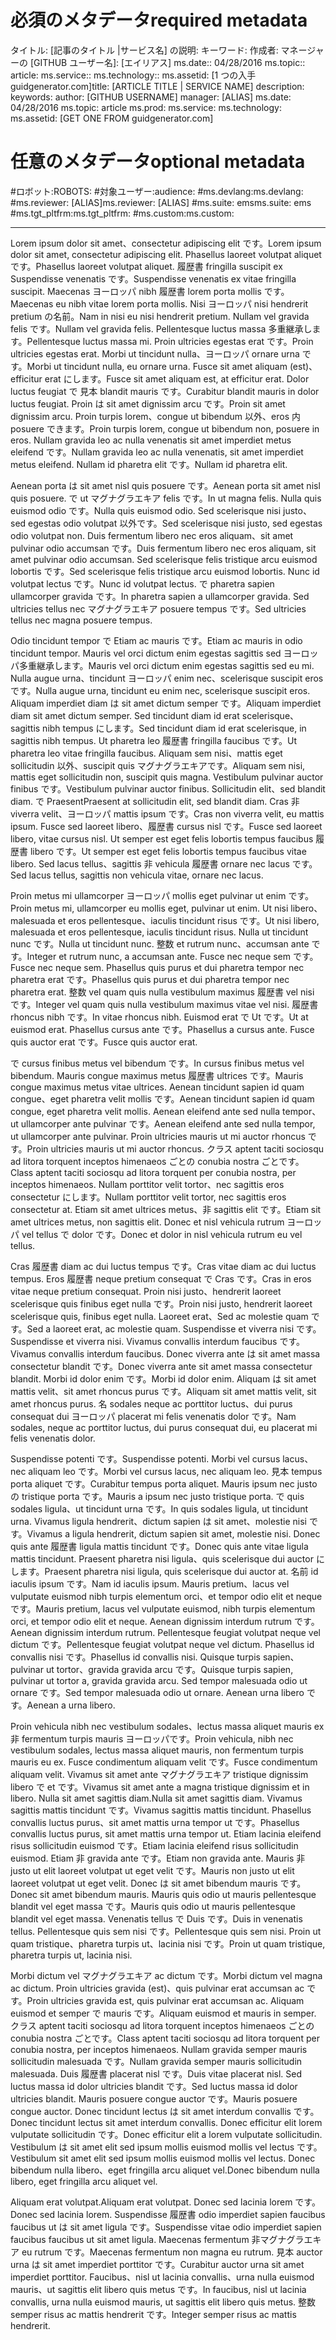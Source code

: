 # <a name="required-metadata"></a><span data-ttu-id="f940e-101">必須のメタデータ</span><span class="sxs-lookup"><span data-stu-id="f940e-101">required metadata</span></span>

<span data-ttu-id="f940e-102">タイトル: [記事のタイトル |サービス名] の説明: キーワード: 作成者: マネージャーの [GITHUB ユーザー名]: [エイリアス] ms.date:: 04/28/2016 ms.topic:: article: ms.service:: ms.technology:: ms.assetid: [1 つの入手 guidgenerator.com]</span><span class="sxs-lookup"><span data-stu-id="f940e-102">title: [ARTICLE TITLE | SERVICE NAME] description: keywords: author: [GITHUB USERNAME] manager: [ALIAS] ms.date: 04/28/2016 ms.topic: article ms.prod: ms.service: ms.technology: ms.assetid: [GET ONE FROM guidgenerator.com]</span></span>

# <a name="optional-metadata"></a><span data-ttu-id="f940e-103">任意のメタデータ</span><span class="sxs-lookup"><span data-stu-id="f940e-103">optional metadata</span></span>

#<a name="robots"></a><span data-ttu-id="f940e-104">ロボット:</span><span class="sxs-lookup"><span data-stu-id="f940e-104">ROBOTS:</span></span>
#<a name="audience"></a><span data-ttu-id="f940e-105">対象ユーザー:</span><span class="sxs-lookup"><span data-stu-id="f940e-105">audience:</span></span>
#<a name="msdevlang"></a><span data-ttu-id="f940e-106">ms.devlang:</span><span class="sxs-lookup"><span data-stu-id="f940e-106">ms.devlang:</span></span>
#<a name="msreviewer-alias"></a><span data-ttu-id="f940e-107">ms.reviewer: [ALIAS]</span><span class="sxs-lookup"><span data-stu-id="f940e-107">ms.reviewer: [ALIAS]</span></span>
#<a name="mssuite-ems"></a><span data-ttu-id="f940e-108">ms.suite: ems</span><span class="sxs-lookup"><span data-stu-id="f940e-108">ms.suite: ems</span></span>
#<a name="mstgtpltfrm"></a><span data-ttu-id="f940e-109">ms.tgt_pltfrm:</span><span class="sxs-lookup"><span data-stu-id="f940e-109">ms.tgt_pltfrm:</span></span>
#<a name="mscustom"></a><span data-ttu-id="f940e-110">ms.custom:</span><span class="sxs-lookup"><span data-stu-id="f940e-110">ms.custom:</span></span>

---
<span data-ttu-id="f940e-111">Lorem ipsum dolor sit amet、consectetur adipiscing elit です。</span><span class="sxs-lookup"><span data-stu-id="f940e-111">Lorem ipsum dolor sit amet, consectetur adipiscing elit.</span></span> <span data-ttu-id="f940e-112">Phasellus laoreet volutpat aliquet です。</span><span class="sxs-lookup"><span data-stu-id="f940e-112">Phasellus laoreet volutpat aliquet.</span></span> <span data-ttu-id="f940e-113">履歴書 fringilla suscipit ex Suspendisse venenatis です。</span><span class="sxs-lookup"><span data-stu-id="f940e-113">Suspendisse venenatis ex vitae fringilla suscipit.</span></span> <span data-ttu-id="f940e-114">Maecenas ヨーロッパ nibh 履歴書 lorem porta mollis です。</span><span class="sxs-lookup"><span data-stu-id="f940e-114">Maecenas eu nibh vitae lorem porta mollis.</span></span> <span data-ttu-id="f940e-115">Nisi ヨーロッパ nisi hendrerit pretium の名前。</span><span class="sxs-lookup"><span data-stu-id="f940e-115">Nam in nisi eu nisi hendrerit pretium.</span></span> <span data-ttu-id="f940e-116">Nullam vel gravida felis です。</span><span class="sxs-lookup"><span data-stu-id="f940e-116">Nullam vel gravida felis.</span></span> <span data-ttu-id="f940e-117">Pellentesque luctus massa 多重継承します。</span><span class="sxs-lookup"><span data-stu-id="f940e-117">Pellentesque luctus massa mi.</span></span> <span data-ttu-id="f940e-118">Proin ultricies egestas erat です。</span><span class="sxs-lookup"><span data-stu-id="f940e-118">Proin ultricies egestas erat.</span></span> <span data-ttu-id="f940e-119">Morbi ut tincidunt nulla、ヨーロッパ ornare urna です。</span><span class="sxs-lookup"><span data-stu-id="f940e-119">Morbi ut tincidunt nulla, eu ornare urna.</span></span> <span data-ttu-id="f940e-120">Fusce sit amet aliquam (est)、efficitur erat にします。</span><span class="sxs-lookup"><span data-stu-id="f940e-120">Fusce sit amet aliquam est, at efficitur erat.</span></span> <span data-ttu-id="f940e-121">Dolor luctus feugiat で 見本 blandit mauris です。</span><span class="sxs-lookup"><span data-stu-id="f940e-121">Curabitur blandit mauris in dolor luctus feugiat.</span></span> <span data-ttu-id="f940e-122">Proin は sit amet dignissim arcu です。</span><span class="sxs-lookup"><span data-stu-id="f940e-122">Proin sit amet dignissim arcu.</span></span> <span data-ttu-id="f940e-123">Proin turpis lorem、congue ut bibendum 以外、eros 内 posuere できます。</span><span class="sxs-lookup"><span data-stu-id="f940e-123">Proin turpis lorem, congue ut bibendum non, posuere in eros.</span></span> <span data-ttu-id="f940e-124">Nullam gravida leo ac nulla venenatis sit amet imperdiet metus eleifend です。</span><span class="sxs-lookup"><span data-stu-id="f940e-124">Nullam gravida leo ac nulla venenatis, sit amet imperdiet metus eleifend.</span></span> <span data-ttu-id="f940e-125">Nullam id pharetra elit です。</span><span class="sxs-lookup"><span data-stu-id="f940e-125">Nullam id pharetra elit.</span></span>

<span data-ttu-id="f940e-126">Aenean porta は sit amet nisl quis posuere です。</span><span class="sxs-lookup"><span data-stu-id="f940e-126">Aenean porta sit amet nisl quis posuere.</span></span> <span data-ttu-id="f940e-127">で ut マグナグラエキア felis です。</span><span class="sxs-lookup"><span data-stu-id="f940e-127">In ut magna felis.</span></span> <span data-ttu-id="f940e-128">Nulla quis euismod odio です。</span><span class="sxs-lookup"><span data-stu-id="f940e-128">Nulla quis euismod odio.</span></span> <span data-ttu-id="f940e-129">Sed scelerisque nisi justo、sed egestas odio volutpat 以外です。</span><span class="sxs-lookup"><span data-stu-id="f940e-129">Sed scelerisque nisi justo, sed egestas odio volutpat non.</span></span> <span data-ttu-id="f940e-130">Duis fermentum libero nec eros aliquam、sit amet pulvinar odio accumsan です。</span><span class="sxs-lookup"><span data-stu-id="f940e-130">Duis fermentum libero nec eros aliquam, sit amet pulvinar odio accumsan.</span></span> <span data-ttu-id="f940e-131">Sed scelerisque felis tristique arcu euismod lobortis です。</span><span class="sxs-lookup"><span data-stu-id="f940e-131">Sed scelerisque felis tristique arcu euismod lobortis.</span></span> <span data-ttu-id="f940e-132">Nunc id volutpat lectus です。</span><span class="sxs-lookup"><span data-stu-id="f940e-132">Nunc id volutpat lectus.</span></span> <span data-ttu-id="f940e-133">で pharetra sapien ullamcorper gravida です。</span><span class="sxs-lookup"><span data-stu-id="f940e-133">In pharetra sapien a ullamcorper gravida.</span></span> <span data-ttu-id="f940e-134">Sed ultricies tellus nec マグナグラエキア posuere tempus です。</span><span class="sxs-lookup"><span data-stu-id="f940e-134">Sed ultricies tellus nec magna posuere tempus.</span></span>

<span data-ttu-id="f940e-135">Odio tincidunt tempor で Etiam ac mauris です。</span><span class="sxs-lookup"><span data-stu-id="f940e-135">Etiam ac mauris in odio tincidunt tempor.</span></span> <span data-ttu-id="f940e-136">Mauris vel orci dictum enim egestas sagittis sed ヨーロッパ多重継承します。</span><span class="sxs-lookup"><span data-stu-id="f940e-136">Mauris vel orci dictum enim egestas sagittis sed eu mi.</span></span> <span data-ttu-id="f940e-137">Nulla augue urna、tincidunt ヨーロッパ enim nec、scelerisque suscipit eros です。</span><span class="sxs-lookup"><span data-stu-id="f940e-137">Nulla augue urna, tincidunt eu enim nec, scelerisque suscipit eros.</span></span> <span data-ttu-id="f940e-138">Aliquam imperdiet diam は sit amet dictum semper です。</span><span class="sxs-lookup"><span data-stu-id="f940e-138">Aliquam imperdiet diam sit amet dictum semper.</span></span> <span data-ttu-id="f940e-139">Sed tincidunt diam id erat scelerisque、sagittis nibh tempus にします。</span><span class="sxs-lookup"><span data-stu-id="f940e-139">Sed tincidunt diam id erat scelerisque, in sagittis nibh tempus.</span></span> <span data-ttu-id="f940e-140">Ut pharetra leo 履歴書 fringilla faucibus です。</span><span class="sxs-lookup"><span data-stu-id="f940e-140">Ut pharetra leo vitae fringilla faucibus.</span></span> <span data-ttu-id="f940e-141">Aliquam sem nisi、mattis eget sollicitudin 以外、suscipit quis マグナグラエキアです。</span><span class="sxs-lookup"><span data-stu-id="f940e-141">Aliquam sem nisi, mattis eget sollicitudin non, suscipit quis magna.</span></span> <span data-ttu-id="f940e-142">Vestibulum pulvinar auctor finibus です。</span><span class="sxs-lookup"><span data-stu-id="f940e-142">Vestibulum pulvinar auctor finibus.</span></span> <span data-ttu-id="f940e-143">Sollicitudin elit、sed blandit diam. で Praesent</span><span class="sxs-lookup"><span data-stu-id="f940e-143">Praesent at sollicitudin elit, sed blandit diam.</span></span> <span data-ttu-id="f940e-144">Cras 非 viverra velit、ヨーロッパ mattis ipsum です。</span><span class="sxs-lookup"><span data-stu-id="f940e-144">Cras non viverra velit, eu mattis ipsum.</span></span> <span data-ttu-id="f940e-145">Fusce sed laoreet libero、履歴書 cursus nisl です。</span><span class="sxs-lookup"><span data-stu-id="f940e-145">Fusce sed laoreet libero, vitae cursus nisl.</span></span> <span data-ttu-id="f940e-146">Ut semper est eget felis lobortis tempus faucibus 履歴書 libero です。</span><span class="sxs-lookup"><span data-stu-id="f940e-146">Ut semper est eget felis lobortis tempus faucibus vitae libero.</span></span> <span data-ttu-id="f940e-147">Sed lacus tellus、sagittis 非 vehicula 履歴書 ornare nec lacus です。</span><span class="sxs-lookup"><span data-stu-id="f940e-147">Sed lacus tellus, sagittis non vehicula vitae, ornare nec lacus.</span></span>

<span data-ttu-id="f940e-148">Proin metus mi ullamcorper ヨーロッパ mollis eget pulvinar ut enim です。</span><span class="sxs-lookup"><span data-stu-id="f940e-148">Proin metus mi, ullamcorper eu mollis eget, pulvinar ut enim.</span></span> <span data-ttu-id="f940e-149">Ut nisi libero、malesuada et eros pellentesque、iaculis tincidunt risus です。</span><span class="sxs-lookup"><span data-stu-id="f940e-149">Ut nisi libero, malesuada et eros pellentesque, iaculis tincidunt risus.</span></span> <span data-ttu-id="f940e-150">Nulla ut tincidunt nunc です。</span><span class="sxs-lookup"><span data-stu-id="f940e-150">Nulla ut tincidunt nunc.</span></span> <span data-ttu-id="f940e-151">整数 et rutrum nunc、accumsan ante です。</span><span class="sxs-lookup"><span data-stu-id="f940e-151">Integer et rutrum nunc, a accumsan ante.</span></span> <span data-ttu-id="f940e-152">Fusce nec neque sem です。</span><span class="sxs-lookup"><span data-stu-id="f940e-152">Fusce nec neque sem.</span></span> <span data-ttu-id="f940e-153">Phasellus quis purus et dui pharetra tempor nec pharetra erat です。</span><span class="sxs-lookup"><span data-stu-id="f940e-153">Phasellus quis purus et dui pharetra tempor nec pharetra erat.</span></span> <span data-ttu-id="f940e-154">整数 vel quam quis nulla vestibulum maximus 履歴書 vel nisi です。</span><span class="sxs-lookup"><span data-stu-id="f940e-154">Integer vel quam quis nulla vestibulum maximus vitae vel nisi.</span></span> <span data-ttu-id="f940e-155">履歴書 rhoncus nibh です。</span><span class="sxs-lookup"><span data-stu-id="f940e-155">In vitae rhoncus nibh.</span></span> <span data-ttu-id="f940e-156">Euismod erat で Ut です。</span><span class="sxs-lookup"><span data-stu-id="f940e-156">Ut at euismod erat.</span></span> <span data-ttu-id="f940e-157">Phasellus cursus ante です。</span><span class="sxs-lookup"><span data-stu-id="f940e-157">Phasellus a cursus ante.</span></span> <span data-ttu-id="f940e-158">Fusce quis auctor erat です。</span><span class="sxs-lookup"><span data-stu-id="f940e-158">Fusce quis auctor erat.</span></span>

<span data-ttu-id="f940e-159">で cursus finibus metus vel bibendum です。</span><span class="sxs-lookup"><span data-stu-id="f940e-159">In cursus finibus metus vel bibendum.</span></span> <span data-ttu-id="f940e-160">Mauris congue maximus metus 履歴書 ultrices です。</span><span class="sxs-lookup"><span data-stu-id="f940e-160">Mauris congue maximus metus vitae ultrices.</span></span> <span data-ttu-id="f940e-161">Aenean tincidunt sapien id quam congue、eget pharetra velit mollis です。</span><span class="sxs-lookup"><span data-stu-id="f940e-161">Aenean tincidunt sapien id quam congue, eget pharetra velit mollis.</span></span> <span data-ttu-id="f940e-162">Aenean eleifend ante sed nulla tempor、ut ullamcorper ante pulvinar です。</span><span class="sxs-lookup"><span data-stu-id="f940e-162">Aenean eleifend ante sed nulla tempor, ut ullamcorper ante pulvinar.</span></span> <span data-ttu-id="f940e-163">Proin ultricies mauris ut mi auctor rhoncus です。</span><span class="sxs-lookup"><span data-stu-id="f940e-163">Proin ultricies mauris ut mi auctor rhoncus.</span></span> <span data-ttu-id="f940e-164">クラス aptent taciti sociosqu ad litora torquent inceptos himenaeos ごとの conubia nostra ごとです。</span><span class="sxs-lookup"><span data-stu-id="f940e-164">Class aptent taciti sociosqu ad litora torquent per conubia nostra, per inceptos himenaeos.</span></span> <span data-ttu-id="f940e-165">Nullam porttitor velit tortor、nec sagittis eros consectetur にします。</span><span class="sxs-lookup"><span data-stu-id="f940e-165">Nullam porttitor velit tortor, nec sagittis eros consectetur at.</span></span> <span data-ttu-id="f940e-166">Etiam sit amet ultrices metus、非 sagittis elit です。</span><span class="sxs-lookup"><span data-stu-id="f940e-166">Etiam sit amet ultrices metus, non sagittis elit.</span></span> <span data-ttu-id="f940e-167">Donec et nisl vehicula rutrum ヨーロッパ vel tellus で dolor です。</span><span class="sxs-lookup"><span data-stu-id="f940e-167">Donec et dolor in nisl vehicula rutrum eu vel tellus.</span></span>

<span data-ttu-id="f940e-168">Cras 履歴書 diam ac dui luctus tempus です。</span><span class="sxs-lookup"><span data-stu-id="f940e-168">Cras vitae diam ac dui luctus tempus.</span></span> <span data-ttu-id="f940e-169">Eros 履歴書 neque pretium consequat で Cras です。</span><span class="sxs-lookup"><span data-stu-id="f940e-169">Cras in eros vitae neque pretium consequat.</span></span> <span data-ttu-id="f940e-170">Proin nisi justo、hendrerit laoreet scelerisque quis finibus eget nulla です。</span><span class="sxs-lookup"><span data-stu-id="f940e-170">Proin nisi justo, hendrerit laoreet scelerisque quis, finibus eget nulla.</span></span> <span data-ttu-id="f940e-171">Laoreet erat、Sed ac molestie quam です。</span><span class="sxs-lookup"><span data-stu-id="f940e-171">Sed a laoreet erat, ac molestie quam.</span></span> <span data-ttu-id="f940e-172">Suspendisse et viverra nisi です。</span><span class="sxs-lookup"><span data-stu-id="f940e-172">Suspendisse et viverra nisi.</span></span> <span data-ttu-id="f940e-173">Vivamus convallis interdum faucibus です。</span><span class="sxs-lookup"><span data-stu-id="f940e-173">Vivamus convallis interdum faucibus.</span></span> <span data-ttu-id="f940e-174">Donec viverra ante は sit amet massa consectetur blandit です。</span><span class="sxs-lookup"><span data-stu-id="f940e-174">Donec viverra ante sit amet massa consectetur blandit.</span></span> <span data-ttu-id="f940e-175">Morbi id dolor enim です。</span><span class="sxs-lookup"><span data-stu-id="f940e-175">Morbi id dolor enim.</span></span> <span data-ttu-id="f940e-176">Aliquam は sit amet mattis velit、sit amet rhoncus purus です。</span><span class="sxs-lookup"><span data-stu-id="f940e-176">Aliquam sit amet mattis velit, sit amet rhoncus purus.</span></span> <span data-ttu-id="f940e-177">名 sodales neque ac porttitor luctus、dui purus consequat dui ヨーロッパ placerat mi felis venenatis dolor です。</span><span class="sxs-lookup"><span data-stu-id="f940e-177">Nam sodales, neque ac porttitor luctus, dui purus consequat dui, eu placerat mi felis venenatis dolor.</span></span>

<span data-ttu-id="f940e-178">Suspendisse potenti です。</span><span class="sxs-lookup"><span data-stu-id="f940e-178">Suspendisse potenti.</span></span> <span data-ttu-id="f940e-179">Morbi vel cursus lacus、nec aliquam leo です。</span><span class="sxs-lookup"><span data-stu-id="f940e-179">Morbi vel cursus lacus, nec aliquam leo.</span></span> <span data-ttu-id="f940e-180">見本 tempus porta aliquet です。</span><span class="sxs-lookup"><span data-stu-id="f940e-180">Curabitur tempus porta aliquet.</span></span> <span data-ttu-id="f940e-181">Mauris ipsum nec justo の tristique porta です。</span><span class="sxs-lookup"><span data-stu-id="f940e-181">Mauris a ipsum nec justo tristique porta.</span></span> <span data-ttu-id="f940e-182">で quis sodales ligula、ut tincidunt urna です。</span><span class="sxs-lookup"><span data-stu-id="f940e-182">In quis sodales ligula, ut tincidunt urna.</span></span> <span data-ttu-id="f940e-183">Vivamus ligula hendrerit、dictum sapien は sit amet、molestie nisi です。</span><span class="sxs-lookup"><span data-stu-id="f940e-183">Vivamus a ligula hendrerit, dictum sapien sit amet, molestie nisi.</span></span> <span data-ttu-id="f940e-184">Donec quis ante 履歴書 ligula mattis tincidunt です。</span><span class="sxs-lookup"><span data-stu-id="f940e-184">Donec quis ante vitae ligula mattis tincidunt.</span></span> <span data-ttu-id="f940e-185">Praesent pharetra nisi ligula、quis scelerisque dui auctor にします。</span><span class="sxs-lookup"><span data-stu-id="f940e-185">Praesent pharetra nisi ligula, quis scelerisque dui auctor at.</span></span> <span data-ttu-id="f940e-186">名前 id iaculis ipsum です。</span><span class="sxs-lookup"><span data-stu-id="f940e-186">Nam id iaculis ipsum.</span></span> <span data-ttu-id="f940e-187">Mauris pretium、lacus vel vulputate euismod nibh turpis elementum orci、et tempor odio elit et neque です。</span><span class="sxs-lookup"><span data-stu-id="f940e-187">Mauris pretium, lacus vel vulputate euismod, nibh turpis elementum orci, et tempor odio elit et neque.</span></span> <span data-ttu-id="f940e-188">Aenean dignissim interdum rutrum です。</span><span class="sxs-lookup"><span data-stu-id="f940e-188">Aenean dignissim interdum rutrum.</span></span> <span data-ttu-id="f940e-189">Pellentesque feugiat volutpat neque vel dictum です。</span><span class="sxs-lookup"><span data-stu-id="f940e-189">Pellentesque feugiat volutpat neque vel dictum.</span></span> <span data-ttu-id="f940e-190">Phasellus id convallis nisi です。</span><span class="sxs-lookup"><span data-stu-id="f940e-190">Phasellus id convallis nisi.</span></span> <span data-ttu-id="f940e-191">Quisque turpis sapien、pulvinar ut tortor、gravida gravida arcu です。</span><span class="sxs-lookup"><span data-stu-id="f940e-191">Quisque turpis sapien, pulvinar ut tortor a, gravida gravida arcu.</span></span> <span data-ttu-id="f940e-192">Sed tempor malesuada odio ut ornare です。</span><span class="sxs-lookup"><span data-stu-id="f940e-192">Sed tempor malesuada odio ut ornare.</span></span> <span data-ttu-id="f940e-193">Aenean urna libero です。</span><span class="sxs-lookup"><span data-stu-id="f940e-193">Aenean a urna libero.</span></span>

<span data-ttu-id="f940e-194">Proin vehicula nibh nec vestibulum sodales、lectus massa aliquet mauris ex 非 fermentum turpis mauris ヨーロッパです。</span><span class="sxs-lookup"><span data-stu-id="f940e-194">Proin vehicula, nibh nec vestibulum sodales, lectus massa aliquet mauris, non fermentum turpis mauris eu ex.</span></span> <span data-ttu-id="f940e-195">Fusce condimentum aliquam velit です。</span><span class="sxs-lookup"><span data-stu-id="f940e-195">Fusce condimentum aliquam velit.</span></span> <span data-ttu-id="f940e-196">Vivamus sit amet ante マグナグラエキア tristique dignissim libero で et です。</span><span class="sxs-lookup"><span data-stu-id="f940e-196">Vivamus sit amet ante a magna tristique dignissim et in libero.</span></span> <span data-ttu-id="f940e-197">Nulla sit amet sagittis diam.</span><span class="sxs-lookup"><span data-stu-id="f940e-197">Nulla sit amet sagittis diam.</span></span> <span data-ttu-id="f940e-198">Vivamus sagittis mattis tincidunt です。</span><span class="sxs-lookup"><span data-stu-id="f940e-198">Vivamus sagittis mattis tincidunt.</span></span> <span data-ttu-id="f940e-199">Phasellus convallis luctus purus、sit amet mattis urna tempor ut です。</span><span class="sxs-lookup"><span data-stu-id="f940e-199">Phasellus convallis luctus purus, sit amet mattis urna tempor ut.</span></span> <span data-ttu-id="f940e-200">Etiam lacinia eleifend risus sollicitudin euismod です。</span><span class="sxs-lookup"><span data-stu-id="f940e-200">Etiam lacinia eleifend risus sollicitudin euismod.</span></span> <span data-ttu-id="f940e-201">Etiam 非 gravida ante です。</span><span class="sxs-lookup"><span data-stu-id="f940e-201">Etiam non gravida ante.</span></span> <span data-ttu-id="f940e-202">Mauris 非 justo ut elit laoreet volutpat ut eget velit です。</span><span class="sxs-lookup"><span data-stu-id="f940e-202">Mauris non justo ut elit laoreet volutpat ut eget velit.</span></span> <span data-ttu-id="f940e-203">Donec は sit amet bibendum mauris です。</span><span class="sxs-lookup"><span data-stu-id="f940e-203">Donec sit amet bibendum mauris.</span></span> <span data-ttu-id="f940e-204">Mauris quis odio ut mauris pellentesque blandit vel eget massa です。</span><span class="sxs-lookup"><span data-stu-id="f940e-204">Mauris quis odio ut mauris pellentesque blandit vel eget massa.</span></span> <span data-ttu-id="f940e-205">Venenatis tellus で Duis です。</span><span class="sxs-lookup"><span data-stu-id="f940e-205">Duis in venenatis tellus.</span></span> <span data-ttu-id="f940e-206">Pellentesque quis sem nisi です。</span><span class="sxs-lookup"><span data-stu-id="f940e-206">Pellentesque quis sem nisi.</span></span> <span data-ttu-id="f940e-207">Proin ut quam tristique、pharetra turpis ut、lacinia nisi です。</span><span class="sxs-lookup"><span data-stu-id="f940e-207">Proin ut quam tristique, pharetra turpis ut, lacinia nisi.</span></span>

<span data-ttu-id="f940e-208">Morbi dictum vel マグナグラエキア ac dictum です。</span><span class="sxs-lookup"><span data-stu-id="f940e-208">Morbi dictum vel magna ac dictum.</span></span> <span data-ttu-id="f940e-209">Proin ultricies gravida (est)、quis pulvinar erat accumsan ac です。</span><span class="sxs-lookup"><span data-stu-id="f940e-209">Proin ultricies gravida est, quis pulvinar erat accumsan ac.</span></span> <span data-ttu-id="f940e-210">Aliquam euismod et semper で mauris です。</span><span class="sxs-lookup"><span data-stu-id="f940e-210">Aliquam euismod et mauris in semper.</span></span> <span data-ttu-id="f940e-211">クラス aptent taciti sociosqu ad litora torquent inceptos himenaeos ごとの conubia nostra ごとです。</span><span class="sxs-lookup"><span data-stu-id="f940e-211">Class aptent taciti sociosqu ad litora torquent per conubia nostra, per inceptos himenaeos.</span></span> <span data-ttu-id="f940e-212">Nullam gravida semper mauris sollicitudin malesuada です。</span><span class="sxs-lookup"><span data-stu-id="f940e-212">Nullam gravida semper mauris sollicitudin malesuada.</span></span> <span data-ttu-id="f940e-213">Duis 履歴書 placerat nisl です。</span><span class="sxs-lookup"><span data-stu-id="f940e-213">Duis vitae placerat nisl.</span></span> <span data-ttu-id="f940e-214">Sed luctus massa id dolor ultricies blandit です。</span><span class="sxs-lookup"><span data-stu-id="f940e-214">Sed luctus massa id dolor ultricies blandit.</span></span> <span data-ttu-id="f940e-215">Mauris posuere congue auctor です。</span><span class="sxs-lookup"><span data-stu-id="f940e-215">Mauris posuere congue auctor.</span></span> <span data-ttu-id="f940e-216">Donec tincidunt lectus は sit amet interdum convallis です。</span><span class="sxs-lookup"><span data-stu-id="f940e-216">Donec tincidunt lectus sit amet interdum convallis.</span></span> <span data-ttu-id="f940e-217">Donec efficitur elit lorem vulputate sollicitudin です。</span><span class="sxs-lookup"><span data-stu-id="f940e-217">Donec efficitur elit a lorem vulputate sollicitudin.</span></span> <span data-ttu-id="f940e-218">Vestibulum は sit amet elit sed ipsum mollis euismod mollis vel lectus です。</span><span class="sxs-lookup"><span data-stu-id="f940e-218">Vestibulum sit amet elit sed ipsum mollis euismod mollis vel lectus.</span></span> <span data-ttu-id="f940e-219">Donec bibendum nulla libero、eget fringilla arcu aliquet vel.</span><span class="sxs-lookup"><span data-stu-id="f940e-219">Donec bibendum nulla libero, eget fringilla arcu aliquet vel.</span></span>

<span data-ttu-id="f940e-220">Aliquam erat volutpat.</span><span class="sxs-lookup"><span data-stu-id="f940e-220">Aliquam erat volutpat.</span></span> <span data-ttu-id="f940e-221">Donec sed lacinia lorem です。</span><span class="sxs-lookup"><span data-stu-id="f940e-221">Donec sed lacinia lorem.</span></span> <span data-ttu-id="f940e-222">Suspendisse 履歴書 odio imperdiet sapien faucibus faucibus ut は sit amet ligula です。</span><span class="sxs-lookup"><span data-stu-id="f940e-222">Suspendisse vitae odio imperdiet sapien faucibus faucibus ut sit amet ligula.</span></span> <span data-ttu-id="f940e-223">Maecenas fermentum 非マグナグラエキア eu rutrum です。</span><span class="sxs-lookup"><span data-stu-id="f940e-223">Maecenas fermentum non magna eu rutrum.</span></span> <span data-ttu-id="f940e-224">見本 auctor urna は sit amet imperdiet porttitor です。</span><span class="sxs-lookup"><span data-stu-id="f940e-224">Curabitur auctor urna sit amet imperdiet porttitor.</span></span> <span data-ttu-id="f940e-225">Faucibus、nisl ut lacinia convallis、urna nulla euismod mauris、ut sagittis elit libero quis metus です。</span><span class="sxs-lookup"><span data-stu-id="f940e-225">In faucibus, nisl ut lacinia convallis, urna nulla euismod mauris, ut sagittis elit libero quis metus.</span></span> <span data-ttu-id="f940e-226">整数 semper risus ac mattis hendrerit です。</span><span class="sxs-lookup"><span data-stu-id="f940e-226">Integer semper risus ac mattis hendrerit.</span></span>
